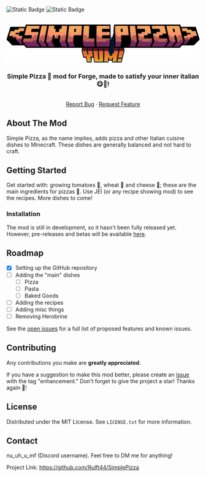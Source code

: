 ![Static Badge](https://img.shields.io/badge/-CurseForge-white?style=flat-square&logo=curseforge&logoColor=white&color=f16436)
![Static Badge](https://img.shields.io/badge/-Modrinth-white?style=flat-square&logo=modrinth&logoColor=white&color=%231bd96a)




<!-- PROJECT LOGO -->
<br />
<div align="center">
  <a href="https://github.com/Rulft44/SimplePizza">
    <img src="src/main/resources/assets/simplepizza/textures/other/mod_title.png" alt="Logo">
  </a>

<h3 align="center">  Simple Pizza 🍕 mod for Forge, made to satisfy your inner italian 😋🤤!</h3>

  <p align="center">
    <br />
    <a href="https://github.com/Rulft44/SimplePizza/issues">Report Bug</a>
    ·
    <a href="https://github.com/Rulft44/SimplePizza/issues">Request Feature</a>
  </p>
</div>






<!-- ABOUT THE PROJECT -->
## About The Mod

Simple Pizza, as the name implies, adds pizza and other Italian cuisine dishes to Minecraft. These dishes are generally balanced and not hard to craft.


<!-- GETTING STARTED -->
## Getting Started

Get started with: growing tomatoes 🍅, wheat 🌽 and cheese 🧀; these are the main ingredients for pizzas 🍕. Use JEI (or any recipe showing mod) to see the recipes.
More dishes to come!

### Installation

The mod is still in development, so it hasn't been fully released yet. However, pre-releases and betas will be available [here](https://github.com/Rulft44/SimplePizza/releases).


<!-- ROADMAP -->
## Roadmap

- [x] Setting up the GitHub repository
- [ ] Adding the "main" dishes
  - [ ] Pizza
  - [ ] Pasta
  - [ ] Baked Goods
- [ ] Adding the recipes
- [ ] Adding misc things
- [ ] Removing Herobrine

See the [open issues](https://github.com/Rulft44/SimplePizza/issues) for a full list of proposed features and known issues.


<!-- CONTRIBUTING -->
## Contributing

Any contributions you make are **greatly appreciated**.

If you have a suggestion to make this mod better, please create an [issue](https://github.com/Rulft44/SimplePizza/issues) with the tag "enhancement."
Don't forget to give the project a star! Thanks again 🤗!



<!-- LICENSE -->
## License

Distributed under the MIT License. See `LICENSE.txt` for more information.


<!-- CONTACT -->
## Contact


nu_uh_u_mf (Discord username). 
Feel free to DM me for anything!


Project Link: https://github.com/Rulft44/SimplePizza
